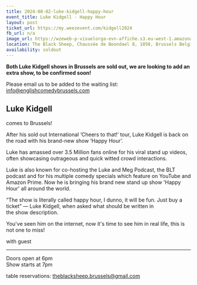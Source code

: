 ```yaml
---
title: 2024-08-02-luke-kidgell-happy-hour
event_title: Luke Kidgell - Happy Hour
layout: post
ticket_url: https://my.weezevent.com/kidgell2024
fb_url: n/a
image_url: https://wzeweb-p-visuelorga-evn-affiche.s3.eu-west-1.amazonaws.com/affiche_1108600.jpg
location: The Black Sheep, Chaussée de Boondael 8, 1050, Brussels Belgium
availability: soldout
---
```


<strong>Both Luke Kidgell shows in Brussels are sold out, we are looking to add an extra show, to be confirmed soon!</strong>

Please email us to be added to the waiting list: info@englishcomedybrussels.com

<h2>Luke Kidgell</h2><span> comes to Brussels!</span>

After his sold out International ‘Cheers to that!’ tour, Luke Kidgell is back on the road with his brand-new show ‘Happy Hour’.

Luke has amassed over 3.5 Million fans online for his viral stand up videos, often showcasing outrageous and quick witted crowd interactions.

Luke is also known for co-hosting the Luke and Meg Podcast, the BLT podcast and for his multiple comedy specials which feature on YouTube and Amazon Prime. Now he is bringing his brand new stand up show 'Happy Hour' all around the world.

“The show is literally called happy hour, I dunno, it will be fun. Just buy a ticket” — Luke Kidgell, when asked what should be written in the show description.

You've seen him on the internet, now it's time to see him in real life, this is not one to miss!

with guest

<hr />

Doors open at 6pm<br>
Show starts at 7pm

table reservations: theblacksheep.brussels@gmail.com
